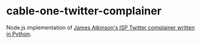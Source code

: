 # cable-one-twitter-complainer
Node.js implementation of <a href = "https://github.com/james-atkinson/speedcomplainer">James Atkinson's ISP Twitter complainer written in Python</a>.
